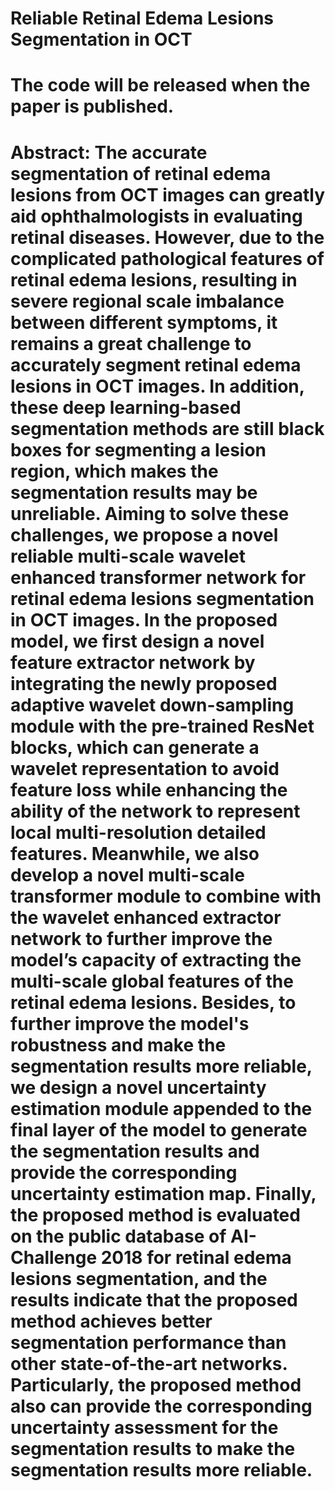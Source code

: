# Reliable Retinal Edema Lesions Segmentation in OCT
# The code will be released when the paper is published.


# Abstract: The accurate segmentation of retinal edema lesions from OCT images can greatly aid ophthalmologists in evaluating retinal diseases. However, due to the complicated pathological features of retinal edema lesions, resulting in severe regional scale imbalance between different symptoms, it remains a great challenge to accurately segment retinal edema lesions in OCT images. In addition, these deep learning-based segmentation methods are still black boxes for segmenting a lesion region, which makes the segmentation results may be unreliable. Aiming to solve these challenges, we propose a novel reliable multi-scale wavelet enhanced transformer network for retinal edema lesions segmentation in OCT images. In the proposed model, we first design a novel feature extractor network by integrating the newly proposed adaptive wavelet down-sampling module with the pre-trained ResNet blocks, which can generate a wavelet representation to avoid feature loss while enhancing the ability of the network to represent local multi-resolution detailed features. Meanwhile, we also develop a novel multi-scale transformer module to combine with the wavelet enhanced extractor network to further improve the model’s capacity of extracting the multi-scale global features of the retinal edema lesions. Besides, to further improve the model's robustness and make the segmentation results more reliable, we design a novel uncertainty estimation module appended to the final layer of the model to generate the segmentation results and provide the corresponding uncertainty estimation map. Finally, the proposed method is evaluated on the public database of AI-Challenge 2018 for retinal edema lesions segmentation, and the results indicate that the proposed method achieves better segmentation performance than other state-of-the-art networks. Particularly, the proposed method also can provide the corresponding uncertainty assessment for the segmentation results to make the segmentation results more reliable.
